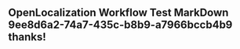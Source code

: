 <properties
ms.topic="hero-topic1"
ms.test1="hero-topic"
ms.test2="test"/>

## OpenLocalization Workflow Test MarkDown 9ee8d6a2-74a7-435c-b8b9-a7966bccb4b9 thanks!
